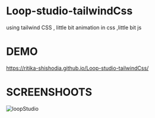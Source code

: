 # Loop-studio-tailwindCss
using tailwind CSS , little bit animation in css ,little bit js
# DEMO 
https://ritika-shishodia.github.io/Loop-studio-tailwindCss/
# SCREENSHOOTS

![loopStudio](https://github.com/RiTiKa-ShIsHoDiA/Loop-studio-tailwindCss/assets/122371758/d929fdc6-f239-4eca-80f6-bdd1229ef472)
